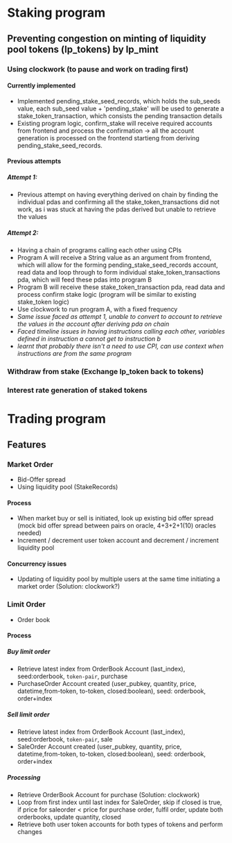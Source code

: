 # Staking program
## Preventing congestion on minting of liquidity pool tokens (lp_tokens) by lp_mint
### Using clockwork (to pause and work on trading first)
#### Currently implemented
- Implemented pending_stake_seed_records, which holds the sub_seeds value, each sub_seed value + 'pending_stake' will be used to generate a stake_token_transaction, which consists the pending transaction details
- Existing program logic, confirm_stake will receive required accounts from frontend and process the confirmation -> all the account generation is processed on the frontend startieng from deriving pending_stake_seed_records.

#### Previous attempts
##### Attempt 1:
- Previous attempt on having everything derived on chain by finding the individual pdas and confirming all the stake_token_transactions did not work, as i was stuck at having the pdas derived but unable to retrieve the values

##### Attempt 2:
- Having a chain of programs calling each other using CPIs
- Program A will receive a String value as an argument from frontend, which will allow for the forming pending_stake_seed_records account, read data and loop through to form individual stake_token_transactions pda, which will feed these pdas into program B
- Program B will receive these stake_token_transaction pda, read data and process confirm stake logic (program will be similar to existing stake_token logic)
- Use clockwork to run program A, with a fixed frequency
- *Same issue faced as attempt 1, unable to convert to account to retrieve the values in the account after deriving pda on chain*
- *Faced timeline issues in having instructions calling each other, variables defined in instruction a cannot get to instruction b*
- *learnt that probably there isn't a need to use CPI, can use context when instructions are from the same program*

### Withdraw from stake (Exchange lp_token back to tokens)

### Interest rate generation of staked tokens

# Trading program
## Features
### Market Order
- Bid-Offer spread
- Using liquidity pool (StakeRecords)
#### Process
- When market buy or sell is initiated, look up existing bid offer spread (mock bid offer spread between pairs on oracle, 4+3+2+1(10) oracles needed)
- Increment / decrement user token account and decrement / increment liquidity pool 
#### Concurrency issues
- Updating of liquidity pool by multiple users at the same time initiating a market order (Solution: clockwork?)
### Limit Order
- Order book
#### Process
##### Buy limit order
- Retrieve latest index from OrderBook Account (last_index), seed:orderbook, `token-pair`, purchase
- PurchaseOrder Account created (user_pubkey, quantity, price, datetime,from-token, to-token, closed:boolean), seed: orderbook, order+index
##### Sell limit order
- Retrieve latest index from OrderBook Account (last_index), seed:orderbook, `token-pair`, sale
- SaleOrder Account created (user_pubkey, quantity, price, datetime,from-token, to-token, closed:boolean), seed: orderbook, order+index
##### Processing
- Retrieve OrderBook Account for purchase (Solution: clockwork)
- Loop from first index until last index for SaleOrder, skip if closed is true, if price for saleorder < price for purchase order, fulfil order, update both orderbooks, update quantity, closed
- Retrieve both user token accounts for both types of tokens and perform changes